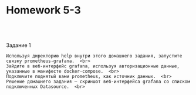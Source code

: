 <h1>Homework 5-3 </h1> <br>
<br>
<br>
Задание 1  <br>

    Используя директорию help внутри этого домашнего задания, запустите связку prometheus-grafana.  <br>
    Зайдите в веб-интерфейс grafana, используя авторизационные данные, указанные в манифесте docker-compose.  <br>
    Подключите поднятый вами prometheus, как источник данных.  <br>
    Решение домашнего задания — скриншот веб-интерфейса grafana со списком подключенных Datasource.  <br>
    
 <br><br>

